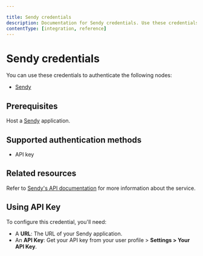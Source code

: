 ```yaml
---

title: Sendy credentials
description: Documentation for Sendy credentials. Use these credentials to authenticate Sendy in n8n, a workflow automation platform.
contentType: [integration, reference]
---
```


# Sendy credentials

You can use these credentials to authenticate the following nodes:

- [Sendy](/integrations/builtin/app-nodes/n8n-nodes-base.sendy.md)

## Prerequisites

Host a [Sendy](https://sendy.co/get-started) application.

## Supported authentication methods

- API key

## Related resources

Refer to [Sendy's API documentation](https://sendy.co/api) for more information about the service.

## Using API Key

To configure this credential, you'll need:

- A **URL**: The URL of your Sendy application.
- An **API Key**: Get your API key from your user profile > **Settings > Your API Key**.

